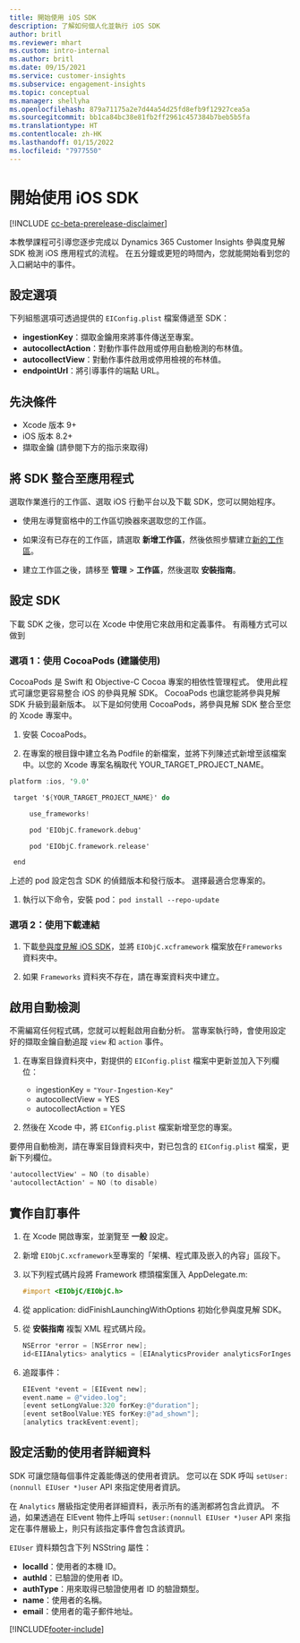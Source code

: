 ```yaml
---
title: 開始使用 iOS SDK
description: 了解如何個人化並執行 iOS SDK
author: britl
ms.reviewer: mhart
ms.custom: intro-internal
ms.author: britl
ms.date: 09/15/2021
ms.service: customer-insights
ms.subservice: engagement-insights
ms.topic: conceptual
ms.manager: shellyha
ms.openlocfilehash: 879a71175a2e7d44a54d25fd8efb9f12927cea5a
ms.sourcegitcommit: bb1ca84bc38e81fb2ff2961c457384b7beb5b5fa
ms.translationtype: HT
ms.contentlocale: zh-HK
ms.lasthandoff: 01/15/2022
ms.locfileid: "7977550"
---
```

# <a name="get-started-with-the-ios-sdk"></a>開始使用 iOS SDK

[!INCLUDE [cc-beta-prerelease-disclaimer](includes/cc-beta-prerelease-disclaimer.md)]

本教學課程可引導您逐步完成以 Dynamics 365 Customer Insights 參與度見解 SDK 檢測 iOS 應用程式的流程。 在五分鐘或更短的時間內，您就能開始看到您的入口網站中的事件。

## <a name="configuration-options"></a>設定選項

下列組態選項可透過提供的 `EIConfig.plist` 檔案傳遞至 SDK：

- **ingestionKey**：擷取金鑰用來將事件傳送至專案。
- **autocollectAction**：對動作事件啟用或停用自動檢測的布林值。
- **autocollectView**：對動作事件啟用或停用檢視的布林值。
- **endpointUrl**：將引導事件的端點 URL。

## <a name="prerequisites"></a>先決條件

- Xcode 版本 9+
- iOS 版本 8.2+
- 擷取金鑰 (請參閱下方的指示來取得)

## <a name="integrate-the-sdk-into-your-application"></a>將 SDK 整合至應用程式

選取作業進行的工作區、選取 iOS 行動平台以及下載 SDK，您可以開始程序。

- 使用左導覽窗格中的工作區切換器來選取您的工作區。

- 如果沒有已存在的工作區，請選取 **新增工作區**，然後依照步驟建立[新的工作區](create-workspace.md)。

- 建立工作區之後，請移至 **管理** > **工作區**，然後選取 **安裝指南**。

## <a name="configure-the-sdk"></a>設定 SDK

下載 SDK 之後，您可以在 Xcode 中使用它來啟用和定義事件。 有兩種方式可以做到

### <a name="option-1-using-cocoapods-recommended"></a>選項 1：使用 CocoaPods (建議使用)
CocoaPods 是 Swift 和 Objective-C Cocoa 專案的相依性管理程式。 使用此程式可讓您更容易整合 iOS 的參與見解 SDK。 CocoaPods 也讓您能將參與見解 SDK 升級到最新版本。 以下是如何使用 CocoaPods，將參與見解 SDK 整合至您的 Xcode 專案中。 

1. 安裝 CocoaPods。 

1. 在專案的根目錄中建立名為 Podfile 的新檔案，並將下列陳述式新增至該檔案中。以您的 Xcode 專案名稱取代 YOUR_TARGET_PROJECT_NAME。 
```objectivec
platform :ios, '9.0'  

 target '${YOUR_TARGET_PROJECT_NAME}' do 

     use_frameworks!   

     pod 'EIObjC.framework.debug' 

     pod 'EIObjC.framework.release' 

 end 
```
上述的 pod 設定包含 SDK 的偵錯版本和發行版本。 選擇最適合您專案的。

1. 執行以下命令，安裝 pod： `pod install --repo-update `

### <a name="option-2-using-download-link"></a>選項 2：使用下載連結

1. 下載[參與度見解 iOS SDK](https://download.pi.dynamics.com/sdk/EI-SDKs/ei-ios-sdk.zip)，並將 `EIObjC.xcframework` 檔案放在`Frameworks` 資料夾中。

1. 如果 `Frameworks` 資料夾不存在，請在專案資料夾中建立。

## <a name="enable-auto-instrumentation"></a>啟用自動檢測
 
不需編寫任何程式碼，您就可以輕鬆啟用自動分析。 當專案執行時，會使用設定好的擷取金鑰自動追蹤 `view` 和 `action` 事件。 

1. 在專案目錄資料夾中，對提供的 `EIConfig.plist` 檔案中更新並加入下列欄位：
    - ingestionKey = `"Your-Ingestion-Key"`
    - autocollectView = YES
    - autocollectAction = YES

2. 然後在 Xcode 中，將 `EIConfig.plist` 檔案新增至您的專案。 



要停用自動檢測，請在專案目錄資料夾中，對已包含的 `EIConfig.plist` 檔案，更新下列欄位。 

```objectivec
'autocollectView' = NO (to disable)
'autocollectAction' = NO (to disable)
```


## <a name="implement-custom-events"></a>實作自訂事件

1. 在 Xcode 開啟專案，並瀏覽至 **一般** 設定。 
1. 新增 `EIObjC.xcframework`至專案的「架構、程式庫及嵌入的內容」區段下。

1. 以下列程式碼片段將 Framework 標頭檔案匯入 AppDelegate.m:

    ```objectivec
    #import <EIObjC/EIObjC.h>
    ```

1. 從 application: didFinishLaunchingWithOptions 初始化參與度見解 SDK。
1. 從 **安裝指南** 複製 XML 程式碼片段。

    ```objectivec
    NSError *error = [NSError new];
    id<EIIAnalytics> analytics = [EIAnalyticsProvider analyticsForIngestionKey:nil error:&error];
    ```

1. 追蹤事件：

    ```objectivec
    EIEvent *event = [EIEvent new];
    event.name = @"video.log";
    [event setLongValue:320 forKey:@"duration"];
    [event setBoolValue:YES forKey:@"ad_shown"];
    [analytics trackEvent:event];
    ```

## <a name="set-user-details-for-your-event"></a>設定活動的使用者詳細資料

SDK 可讓您隨每個事件定義能傳送的使用者資訊。 您可以在 SDK 呼叫 `setUser:(nonnull EIUser *)user` API 來指定使用者資訊。

在 `Analytics` 層級指定使用者詳細資料，表示所有的遙測都將包含此資訊。 不過，如果透過在 EIEvent 物件上呼叫 `setUser:(nonnull EIUser *)user` API 來指定在事件層級上，則只有該指定事件會包含該資訊。

`EIUser` 資料類包含下列 NSString 屬性：

- **localId**：使用者的本機 ID。
- **authId**：已驗證的使用者 ID。
- **authType**：用來取得已驗證使用者 ID 的驗證類型。
- **name**：使用者的名稱。
- **email**：使用者的電子郵件地址。


[!INCLUDE[footer-include](../includes/footer-banner.md)]
